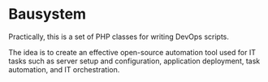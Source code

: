 # Bausystem

Practically, this is a set of PHP classes for writing DevOps scripts.

The idea is to create an effective open-source automation tool used for IT tasks such as server setup and configuration, application deployment, task automation, and IT orchestration.
